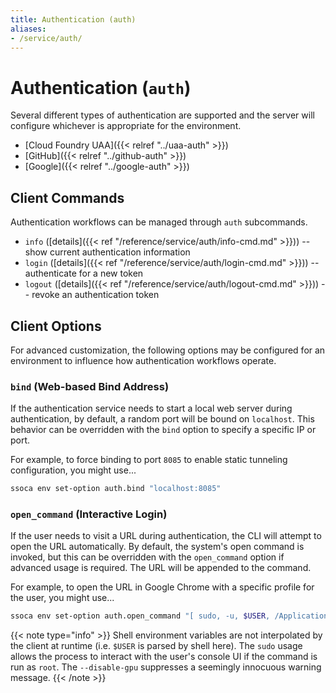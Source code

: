 ```yaml
---
title: Authentication (auth)
aliases:
- /service/auth/
---
```


# Authentication (`auth`)

Several different types of authentication are supported and the server will configure whichever is appropriate for the environment.

 * [Cloud Foundry UAA]({{< relref "../uaa-auth" >}})
 * [GitHub]({{< relref "../github-auth" >}})
 * [Google]({{< relref "../google-auth" >}})

## Client Commands

Authentication workflows can be managed through `auth` subcommands.

 * `info` ([details]({{< ref "/reference/service/auth/info-cmd.md" >}})) -- show current authentication information
 * `login` ([details]({{< ref "/reference/service/auth/login-cmd.md" >}})) -- authenticate for a new token
 * `logout` ([details]({{< ref "/reference/service/auth/logout-cmd.md" >}})) -- revoke an authentication token


## Client Options

For advanced customization, the following options may be configured for an environment to influence how authentication workflows operate.


### `bind` (Web-based Bind Address)

If the authentication service needs to start a local web server during authentication, by default, a random port will be bound on `localhost`. This behavior can be overridden with the `bind` option to specify a specific IP or port.

For example, to force binding to port `8085` to enable static tunneling configuration, you might use...

```bash
ssoca env set-option auth.bind "localhost:8085"
```

### `open_command` (Interactive Login)

If the user needs to visit a URL during authentication, the CLI will attempt to open the URL automatically. By default, the system's open command is invoked, but this can be overridden with the `open_command` option if advanced usage is required. The URL will be appended to the command.

For example, to open the URL in Google Chrome with a specific profile for the user, you might use...

```bash
ssoca env set-option auth.open_command "[ sudo, -u, $USER, /Applications/Google Chrome.app/Contents/MacOS/Google Chrome, --profile-directory=Default, --disable-gpu ]"
```

{{< note type="info" >}}
  Shell environment variables are not interpolated by the client at runtime (i.e. `$USER` is parsed by shell here). The `sudo` usage allows the process to interact with the user's console UI if the command is run as `root`. The `--disable-gpu` suppresses a seemingly innocuous warning message.
{{< /note >}}
